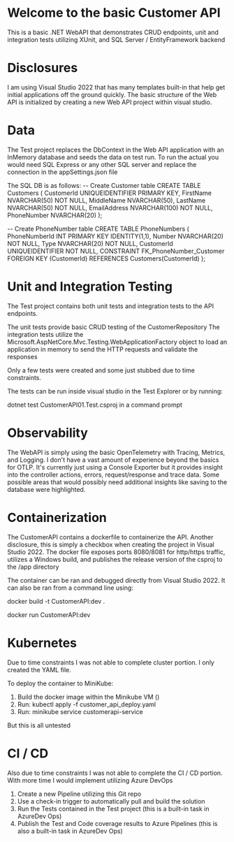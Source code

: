 # Welcome to the basic Customer API

This is a basic .NET WebAPI that demonstrates CRUD endpoints, unit and integration tests utilizing XUnit, and SQL Server / EntityFramework backend

# Disclosures

I am using Visual Studio 2022 that has many templates built-in that help get initial applications off the ground quickly.  The basic structure of the Web API is initialized by creating a new Web API project within visual studio.


# Data

The Test project replaces the DbContext in the Web API application with an InMemory database and seeds the data on test run.  To run the actual you would need SQL Express or any other SQL server and replace the connection in the appSettings.json file

The SQL DB is as follows:
-- Create Customer table
CREATE TABLE Customers (
    CustomerId UNIQUEIDENTIFIER PRIMARY KEY,
    FirstName NVARCHAR(50) NOT NULL,
    MiddleName NVARCHAR(50),
    LastName NVARCHAR(50) NOT NULL,
    EmailAddress NVARCHAR(100) NOT NULL,
    PhoneNumber NVARCHAR(20)
);

-- Create PhoneNumber table
CREATE TABLE PhoneNumbers (
    PhoneNumberId INT PRIMARY KEY IDENTITY(1,1),
    Number NVARCHAR(20) NOT NULL,
    Type NVARCHAR(20) NOT NULL,
    CustomerId UNIQUEIDENTIFIER NOT NULL,
    CONSTRAINT FK_PhoneNumber_Customer FOREIGN KEY (CustomerId) REFERENCES Customers(CustomerId)
);

# Unit and Integration Testing

The Test project contains both unit tests and integration tests to the API endpoints.

The unit tests provide basic CRUD testing of the CustomerRepository
The integration tests utilize the Microsoft.AspNetCore.Mvc.Testing.WebApplicationFactory object to load an application in memory to send the HTTP requests and validate the responses

Only a few tests were created and some just stubbed due to time constraints.

The tests can be run inside visual studio in the Test Explorer or by running:

dotnet test CustomerAPI01.Test.csproj in a command prompt

# Observability

The WebAPI is simply using the basic OpenTelemetry with Tracing, Metrics, and Logging.  I don't have a vast amount of experience beyond the basics for OTLP.  It's currently just using a Console Exporter but it provides insight into the controller actions, errors, request/response and trace data. Some possible areas that would possibly need additional insights like saving to the database were highlighted. 

# Containerization

The CustomerAPI contains a dockerfile to containerize the API.  Another disclosure, this is simply a checkbox when creating the project in Visual Studio 2022.  The docker file exposes ports 8080/8081 for http/https traffic, utilizes a Windows build, and publishes the release version of the csproj to the /app directory

The container can be ran and debugged directly from Visual Studio 2022.  It can also be ran from a command line using:

docker build -t CustomerAPI:dev .

docker run CustomerAPI:dev

# Kubernetes

Due to time constraints I was not able to complete cluster portion.  I only created the YAML file.  

To deploy the container to MiniKube:
1. Build the docker image within the Minikube VM ()
2. Run: kubectl apply -f customer_api_deploy.yaml
3. Run: minikube service customerapi-service

But this is all untested

# CI / CD

Also due to time constraints I was not able to complete the CI / CD portion.  With more time I would implement utilizing Azure DevOps
1. Create a new Pipeline utilizing this Git repo
2. Use a check-in trigger to automatically pull and build the solution
3. Run the Tests contained in the Test project (this is a built-in task in AzureDev Ops)
4. Publish the Test and Code coverage results to Azure Pipelines (this is also a built-in task in AzureDev Ops)
